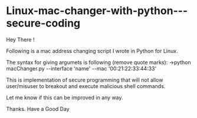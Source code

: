 # Linux-mac-changer-with-python---secure-coding

Hey There !

Following is a mac address changing script I wrote in Python for Linux.

The syntax for giving argumets is following (remove quote marks):
->python macChanger.py  --interface 'name' --mac '00:21:22:33:44:33'


This is implementation of secure programming that will not allow user/misuser to breakout and execute malicious shell commands.

Let me know if this can be improved in any way.

Thanks. Have a Good Day
